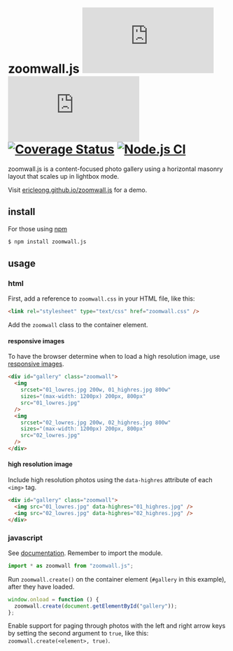 # zoomwall.js [![GitHub release (latest by date)](https://img.shields.io/github/v/release/ericleong/zoomwall.js)](https://github.com/ericleong/zoomwall.js/releases) [![npm](https://img.shields.io/npm/dm/zoomwall.js)](https://www.npmjs.com/package/zoomwall.js) [![Coverage Status](https://coveralls.io/repos/github/ericleong/zoomwall.js/badge.svg?branch=master)](https://coveralls.io/github/ericleong/zoomwall.js?branch=master) [![Node.js CI](https://github.com/ericleong/zoomwall.js/workflows/Node.js%20CI/badge.svg?branch=master)](https://github.com/ericleong/zoomwall.js/actions?query=workflow%3A%22Node.js+CI%22)

zoomwall.js is a content-focused photo gallery using a horizontal masonry layout that scales up in lightbox mode.

Visit [ericleong.github.io/zoomwall.js](http://ericleong.github.io/zoomwall.js) for a demo.

## install

For those using [npm](https://www.npmjs.com/)

```bash
$ npm install zoomwall.js
```

## usage

### html

First, add a reference to `zoomwall.css` in your HTML file, like this:

```html
<link rel="stylesheet" type="text/css" href="zoomwall.css" />
```

Add the `zoomwall` class to the container element.

#### responsive images

To have the browser determine when to load a high resolution image, use [responsive images](https://developer.mozilla.org/en-US/docs/Learn/HTML/Multimedia_and_embedding/Responsive_images).

```html
<div id="gallery" class="zoomwall">
  <img
    srcset="01_lowres.jpg 200w, 01_highres.jpg 800w"
    sizes="(max-width: 1200px) 200px, 800px"
    src="01_lowres.jpg"
  />
  <img
    srcset="02_lowres.jpg 200w, 02_highres.jpg 800w"
    sizes="(max-width: 1200px) 200px, 800px"
    src="02_lowres.jpg"
  />
</div>
```

#### high resolution image

Include high resolution photos using the `data-highres` attribute of each `<img>` tag.

```html
<div id="gallery" class="zoomwall">
  <img src="01_lowres.jpg" data-highres="01_highres.jpg" />
  <img src="02_lowres.jpg" data-highres="02_highres.jpg" />
</div>
```

### javascript

See [documentation](http://ericleong.github.io/zoomwall.js/docs). Remember to import the module.

```javascript
import * as zoomwall from "zoomwall.js";
```

Run `zoomwall.create()` on the container element (`#gallery` in this example), after they have loaded.

```javascript
window.onload = function () {
  zoomwall.create(document.getElementById("gallery"));
};
```

Enable support for paging through photos with the left and right arrow keys by setting the second argument to `true`, like this: `zoomwall.create(<element>, true)`.
